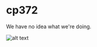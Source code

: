 # cp372

We have no idea what we're doing.

![alt text](https://lh5.googleusercontent.com/-UzIBB0U4fCQ/AAAAAAAAAAI/AAAAAAAAAL8/etVCdp2CDJk/photo.jpg)